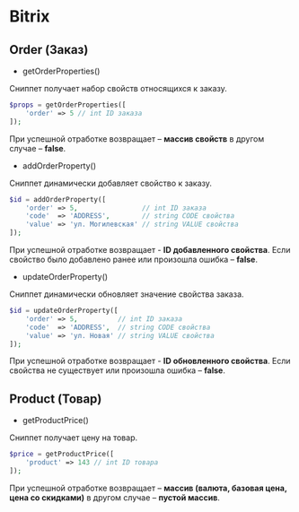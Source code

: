 # Bitrix

## Order (Заказ)

* getOrderProperties()

Сниппет получает набор свойств относящихся к заказу.

```php
$props = getOrderProperties([
    'order' => 5 // int ID заказа
]);
```

При успешной отработке возвращает – **массив свойств** в другом случае – **false**.

* addOrderProperty()

Сниппет динамически добавляет свойство к заказу.

```php
$id = addOrderProperty([
    'order' => 5,                // int ID заказа
    'code'  => 'ADDRESS',        // string CODE свойства
    'value' => 'ул. Могилевская' // string VALUE свойства
]);
```

При успешной отработке возвращает - **ID добавленного свойства**. Если свойство было добавлено ранее или произошла ошибка –  **false**.

* updateOrderProperty()

Сниппет динамически обновляет значение свойства заказа.

```php
$id = updateOrderProperty([
    'order' => 5,          // int ID заказа
    'code'  => 'ADDRESS',  // string CODE свойства
    'value' => 'ул. Новая' // string VALUE свойства
]);
```
При успешной отработке возвращает - **ID обновленного свойства**.  Если свойства не существует или произошла ошибка –  **false**.

## Product (Товар)

* getProductPrice()

Сниппет получает цену на товар.

```php
$price = getProductPrice([
    'product' => 143 // int ID товара
]);
```

При успешной отработке возвращает – **массив (валюта, базовая цена, цена со скидками)** в другом случае – **пустой массив**.